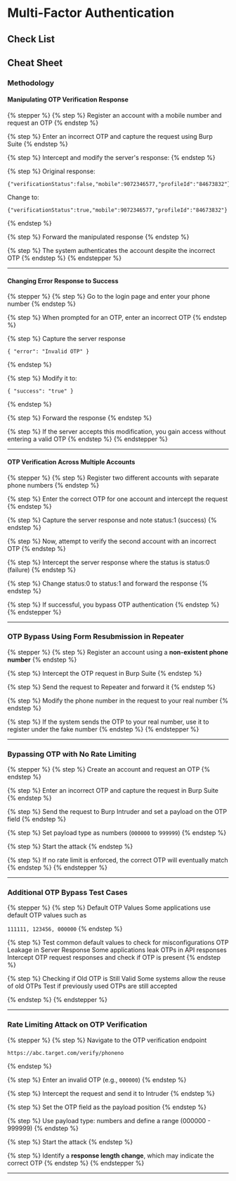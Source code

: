 # Multi-Factor Authentication

## Check List



## Cheat Sheet

### Methodology

#### **Manipulating OTP Verification Response**

{% stepper %}
{% step %}
Register an account with a mobile number and request an OTP
{% endstep %}

{% step %}
Enter an incorrect OTP and capture the request using Burp Suite
{% endstep %}

{% step %}
Intercept and modify the server's response:
{% endstep %}

{% step %}
Original response:

```
{"verificationStatus":false,"mobile":9072346577,"profileId":"84673832"}
```

Change to:

```
{"verificationStatus":true,"mobile":9072346577,"profileId":"84673832"}
```
{% endstep %}

{% step %}
Forward the manipulated response
{% endstep %}

{% step %}
The system authenticates the account despite the incorrect OTP
{% endstep %}
{% endstepper %}

***

#### **Changing Error Response to Success**

{% stepper %}
{% step %}
Go to the login page and enter your phone number
{% endstep %}

{% step %}
When prompted for an OTP, enter an incorrect OTP
{% endstep %}

{% step %}
Capture the server response

```
{ "error": "Invalid OTP" }
```
{% endstep %}

{% step %}
Modify it to:

```
{ "success": "true" }
```
{% endstep %}

{% step %}
Forward the response
{% endstep %}

{% step %}
If the server accepts this modification, you gain access without entering a valid OTP
{% endstep %}
{% endstepper %}

***

#### **OTP Verification Across Multiple Accounts**

{% stepper %}
{% step %}
Register two different accounts with separate phone numbers
{% endstep %}

{% step %}
Enter the correct OTP for one account and intercept the request
{% endstep %}

{% step %}
Capture the server response and note status:1 (success)
{% endstep %}

{% step %}
Now, attempt to verify the second account with an incorrect OTP
{% endstep %}

{% step %}
Intercept the server response where the status is status:0 (failure)
{% endstep %}

{% step %}
Change status:0 to status:1 and forward the response
{% endstep %}

{% step %}
If successful, you bypass OTP authentication
{% endstep %}
{% endstepper %}

***

### **OTP Bypass Using Form Resubmission in Repeater**

{% stepper %}
{% step %}
Register an account using a **non-existent phone number**
{% endstep %}

{% step %}
Intercept the OTP request in Burp Suite
{% endstep %}

{% step %}
Send the request to Repeater and forward it
{% endstep %}

{% step %}
Modify the phone number in the request to your real number
{% endstep %}

{% step %}
If the system sends the OTP to your real number, use it to register under the fake number
{% endstep %}
{% endstepper %}

***

### **Bypassing OTP with No Rate Limiting**

{% stepper %}
{% step %}
Create an account and request an OTP
{% endstep %}

{% step %}
Enter an incorrect OTP and capture the request in Burp Suite
{% endstep %}

{% step %}
Send the request to Burp Intruder and set a payload on the OTP field
{% endstep %}

{% step %}
Set payload type as numbers (`000000` to `999999`)
{% endstep %}

{% step %}
Start the attack
{% endstep %}

{% step %}
If no rate limit is enforced, the correct OTP will eventually match
{% endstep %}
{% endstepper %}

***

### **Additional OTP Bypass Test Cases**

{% stepper %}
{% step %}
Default OTP Values Some applications use default OTP values such as

`111111, 123456, 000000`
{% endstep %}

{% step %}
Test common default values to check for misconfigurations OTP Leakage in Server Response Some applications leak OTPs in API responses Intercept OTP request responses and check if OTP is present&#x20;
{% endstep %}

{% step %}
Checking if Old OTP is Still Valid Some systems allow the reuse of old OTPs Test if previously used OTPs are still accepted


{% endstep %}
{% endstepper %}

***

### **Rate Limiting Attack on OTP Verification**

{% stepper %}
{% step %}
Navigate to the OTP verification endpoint

```
https://abc.target.com/verify/phoneno
```
{% endstep %}

{% step %}
Enter an invalid OTP (e.g., `000000`)
{% endstep %}

{% step %}
Intercept the request and send it to Intruder
{% endstep %}

{% step %}
Set the OTP field as the payload position
{% endstep %}

{% step %}
Use payload type: numbers and define a range (000000 - 999999)
{% endstep %}

{% step %}
Start the attack
{% endstep %}

{% step %}
Identify a **response length change**, which may indicate the correct OTP
{% endstep %}
{% endstepper %}

***
